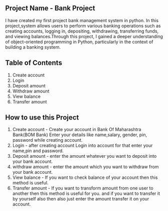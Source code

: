## Project Name - Bank Project
I have created my first project bank management system in python.  In this project,system allows users to perform various banking operations such as creating accounts, logging in, depositing, withdrawing, transferring funds, and viewing balances.Through this project, I gained a deeper understanding of object-oriented programming in Python, particularly in the context of building a banking system. 
## Table of Contents
1. Create account
2. Login
3. Deposit amount
4. Withdraw amount
5. View balance
6. Transfer amount
## How to use this Project
1. Create account - Create your account in Bank Of Maharashtra Bank(BOM Bank) Enter your details like name,salary, gender, pin, password while creating account.
2. Login - after creating account Login into account for that enter your name,pin and password.
3. Deposit amount - enter the amount whatever you want to deposit into your bank account.
4. withdraw amount - enter the amount which you want to withdraw from your bank account.
5. View balance - If you want to check balance of your account then this method is useful.
6. Transfer amount - If you want to transform amount from one user to another then this method is useful for you. and if you want to transfer it by yourself also then also just enter the amount transfer it on your account.
